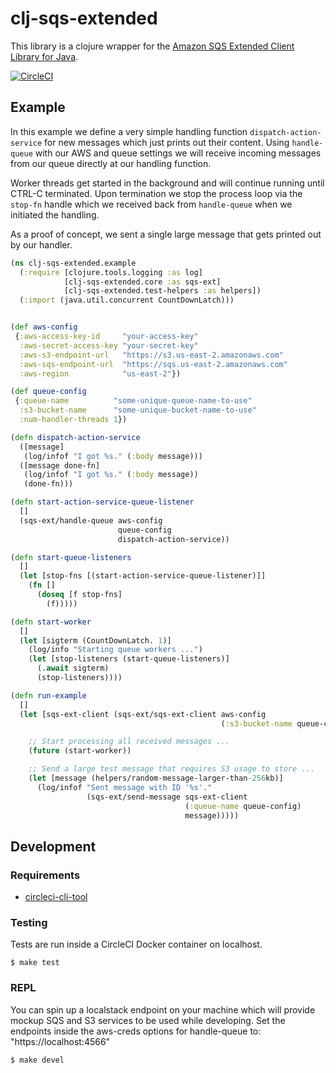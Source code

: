 # clj-sqs-extended

This library is a clojure wrapper for the [Amazon SQS Extended Client Library for Java](https://github.com/awslabs/amazon-sqs-java-extended-client-lib).

[![CircleCI](https://circleci.com/gh/Motiva-AI/clj-sqs-extended/tree/master.svg?style=svg)](https://circleci.com/gh/Motiva-AI/clj-sqs-extended/tree/master)

## Example

In this example we define a very simple handling function ```dispatch-action-service``` for new messages
which just prints out their content. Using ```handle-queue``` with our AWS and queue
settings we will receive incoming messages from our queue directly at our handling
function.

Worker threads get started in the background and will continue running until
CTRL-C terminated. Upon termination we stop the process loop via the ```stop-fn```
handle which we received back from ```handle-queue``` when we initiated the
handling.

As a proof of concept, we sent a single large message that gets printed out by
our handler.

```clj
(ns clj-sqs-extended.example
  (:require [clojure.tools.logging :as log]
            [clj-sqs-extended.core :as sqs-ext]
            [clj-sqs-extended.test-helpers :as helpers])
  (:import (java.util.concurrent CountDownLatch)))


(def aws-config
 {:aws-access-key-id     "your-access-key"
  :aws-secret-access-key "your-secret-key"
  :aws-s3-endpoint-url   "https://s3.us-east-2.amazonaws.com"
  :aws-sqs-endpoint-url  "https://sqs.us-east-2.amazonaws.com"
  :aws-region            "us-east-2"})

(def queue-config
 {:queue-name          "some-unique-queue-name-to-use"
  :s3-bucket-name      "some-unique-bucket-name-to-use"
  :num-handler-threads 1})

(defn dispatch-action-service
  ([message]
   (log/infof "I got %s." (:body message)))
  ([message done-fn]
   (log/infof "I got %s." (:body message))
   (done-fn)))

(defn start-action-service-queue-listener
  []
  (sqs-ext/handle-queue aws-config
                        queue-config
                        dispatch-action-service))

(defn start-queue-listeners
  []
  (let [stop-fns [(start-action-service-queue-listener)]]
    (fn []
      (doseq [f stop-fns]
        (f)))))

(defn start-worker
  []
  (let [sigterm (CountDownLatch. 1)]
    (log/info "Starting queue workers ...")
    (let [stop-listeners (start-queue-listeners)]
      (.await sigterm)
      (stop-listeners))))

(defn run-example
  []
  (let [sqs-ext-client (sqs-ext/sqs-ext-client aws-config
                                               (:s3-bucket-name queue-config))]

    ;; Start processing all received messages ...
    (future (start-worker))

    ;; Send a large test message that requires S3 usage to store ...
    (let [message (helpers/random-message-larger-than-256kb)]
      (log/infof "Sent message with ID '%s'."
                 (sqs-ext/send-message sqs-ext-client
                                       (:queue-name queue-config)
                                       message)))))
```

## Development

### Requirements

- [circleci-cli-tool](https://circleci.com/docs/2.0/local-cli/)

### Testing

Tests are run inside a CircleCI Docker container on localhost.

```
$ make test
```

### REPL

You can spin up a localstack endpoint on your machine which will provide
mockup SQS and S3 services to be used while developing. Set the endpoints
inside the aws-creds options for handle-queue to: "https://localhost:4566"

```
$ make devel
```

